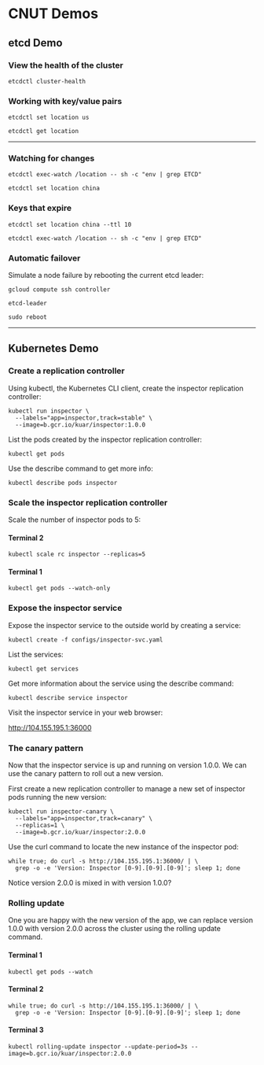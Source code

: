 # CNUT Demos

## etcd Demo

### View the health of the cluster

```
etcdctl cluster-health
```

### Working with key/value pairs

```
etcdctl set location us
```

```
etcdctl get location
```

---

### Watching for changes

```
etcdctl exec-watch /location -- sh -c "env | grep ETCD"
```

```
etcdctl set location china
```

### Keys that expire

```
etcdctl set location china --ttl 10
```

```
etcdctl exec-watch /location -- sh -c "env | grep ETCD"
```

### Automatic failover

Simulate a node failure by rebooting the current etcd leader:

```
gcloud compute ssh controller
```

```
etcd-leader
```

```
sudo reboot
```

---

## Kubernetes Demo

### Create a replication controller

Using kubectl, the Kubernetes CLI client, create the inspector replication controller:

```
kubectl run inspector \
  --labels="app=inspector,track=stable" \
  --image=b.gcr.io/kuar/inspector:1.0.0
```

List the pods created by the inspector replication controller:

```
kubectl get pods
```

Use the describe command to get more info:

```
kubectl describe pods inspector
```

### Scale the inspector replication controller

Scale the number of inspector pods to 5:

#### Terminal 2

```
kubectl scale rc inspector --replicas=5
```

#### Terminal 1

```
kubectl get pods --watch-only
```

### Expose the inspector service

Expose the inspector service to the outside world by creating a service:

```
kubectl create -f configs/inspector-svc.yaml
```

List the services:

```
kubectl get services
```

Get more information about the service using the describe command:

```
kubectl describe service inspector
```

Visit the inspector service in your web browser:

http://104.155.195.1:36000

### The canary pattern

Now that the inspector service is up and running on version 1.0.0. We can use the canary pattern to roll out a new version.

First create a new replication controller to manage a new set of inspector pods running the new version:

```
kubectl run inspector-canary \
  --labels="app=inspector,track=canary" \
  --replicas=1 \
  --image=b.gcr.io/kuar/inspector:2.0.0
```

Use the curl command to locate the new instance of the inspector pod:

```
while true; do curl -s http://104.155.195.1:36000/ | \
  grep -o -e 'Version: Inspector [0-9].[0-9].[0-9]'; sleep 1; done
```

Notice version 2.0.0 is mixed in with version 1.0.0?

### Rolling update

One you are happy with the new version of the app, we can replace version 1.0.0 with version 2.0.0 across the cluster using the rolling update command.

#### Terminal 1

```
kubectl get pods --watch
```

#### Terminal 2

```
while true; do curl -s http://104.155.195.1:36000/ | \
  grep -o -e 'Version: Inspector [0-9].[0-9].[0-9]'; sleep 1; done
```

#### Terminal 3

```
kubectl rolling-update inspector --update-period=3s --image=b.gcr.io/kuar/inspector:2.0.0
```
